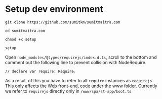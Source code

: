 # Setup dev environment

```
git clone https://github.com/sumitkm/sumitmaitra.com

cd sumitmaitra.com

chmod +x setup

setup
```

Open ```node_modules/@types/requirejs/index.d.ts```, scroll to the bottom and comment
out the following line to prevent collision with NodeRequire.

```
// declare var require: Require;
```

As a result of this you have to refer to all ```require``` instances as ```requirejs```  
This only affects the Web front-end, code under the www folder.
Currently we refer to ```requirejs``` directly only in ```/www/spa/st-app/boot.ts```
